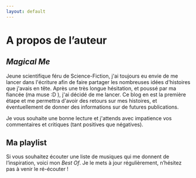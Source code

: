 ```yaml
---
layout: default
---
```

# A propos de l’auteur

## *Magical Me*

Jeune scientifique féru de Science-Fiction, j'ai toujours eu envie de me lancer dans l'écriture afin de faire partager les nombreuses idées d'histoires que j'avais en tête. Après une très longue hésitation, et poussé par ma fiancée (ma muse :D ), j'ai décidé de me lancer. Ce blog en est la première étape et me permettra d'avoir des retours sur mes histoires, et éventuellement de donner des informations sur de futures publications. 

Je vous souhaite une bonne lecture et j'attends avec impatience vos commentaires et critiques (tant positives que négatives). 

## Ma playlist

Si vous souhaitez écouter une liste de musiques qui me donnent de l’inspiration, voici mon *Best Of*. Je le mets à jour régulièrement, n’hésitez pas à venir le ré-écouter !

<div class="auto-resizable-iframe" id="player">
  <div>
    <script src="{{ site.baseurl }}/assets/js/w3.js"></script>
    <script>w3.includeHTML();</script>
  </div>
</div>
